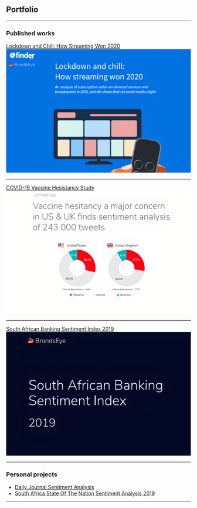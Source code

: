 ## Portfolio

---

### Published works

[Lockdown and Chill: How Streaming Won 2020](https://dvh1deh6tagwk.cloudfront.net/finder-us/wp-uploads/sites/3/2020/12/new_pdf.pdf)
<img src="/images/Finder-lockdown-chill.jpg?raw=true"/>

---
[COVID-19 Vaccine Hesistancy Study](https://www.brandseye.com/research/covid-vaccine-hesitancy-sentiment-twitter-us-uk/)
<img src="/images/vaccine-hesitancy.jpg?raw=true"/>

---
[South African Banking Sentiment Index 2019](https://media.trustradius.com/product-downloadables/PT/VX/KT7MP1PLAZXX.pdf)
<img src="/images/SABSI2019.jpg?raw=true"/>

---

### Personal projects

- [Daily Journal Sentiment Analysis](/Daylio/index.nb.html)
- [South Africa State Of The Nation Sentiment Analysis 2019](/sona19/index.nb.html)


---

